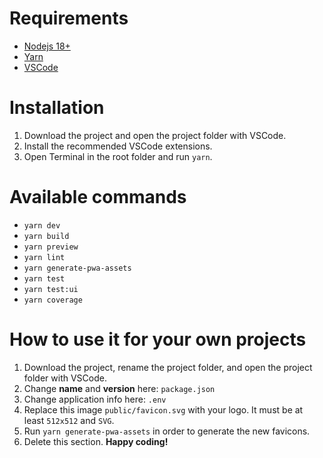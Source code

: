 # Requirements

- [Nodejs 18+](https://nodejs.org/en/download)
- [Yarn](https://classic.yarnpkg.com/lang/en/docs/install)
- [VSCode](https://code.visualstudio.com/download)

# Installation

1. Download the project and open the project folder with VSCode.
2. Install the recommended VSCode extensions.
3. Open Terminal in the root folder and run `yarn`.

# Available commands

- `yarn dev`
- `yarn build`
- `yarn preview`
- `yarn lint`
- `yarn generate-pwa-assets`
- `yarn test`
- `yarn test:ui`
- `yarn coverage`

# How to use it for your own projects

1. Download the project, rename the project folder, and open the project folder with VSCode.
2. Change **name** and **version** here: `package.json`
3. Change application info here: `.env`
4. Replace this image `public/favicon.svg` with your logo. It must be at least `512x512` and `SVG`.
5. Run `yarn generate-pwa-assets` in order to generate the new favicons.
6. Delete this section. **Happy coding!**
